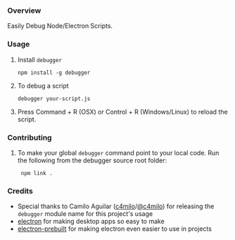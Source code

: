 ### Overview
Easily Debug Node/Electron Scripts.

### Usage

 1. Install ```debugger```

        npm install -g debugger

 2. To debug a script

        debugger your-script.js

 3. Press Command + R (OSX) or Control + R (Windows/Linux) to reload the script.

### Contributing

1. To make your global ```debugger``` command point to your local code. Run the following from the
debugger source root folder:

        npm link .

### Credits
  - Special thanks to Camilo Aguilar ([c4milo](https://github.com/c4milo)/[@c4milo](https://twitter.com/c4milo)) for releasing the ```debugger``` module name for this project's usage
  - [electron](http://electron.atom.io/) for making desktop apps so easy to make
  - [electron-prebuilt](https://www.npmjs.com/package/electron-prebuilt) for making electron even easier to use in projects
